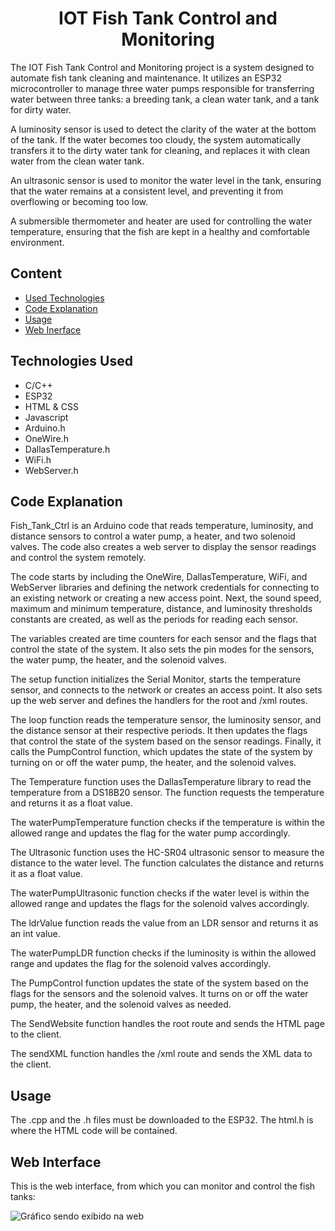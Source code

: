 <h1 align="center"> IOT Fish Tank Control and Monitoring </h1>

<p> The IOT Fish Tank Control and Monitoring project is a system designed to automate fish tank cleaning and maintenance. It utilizes an ESP32 microcontroller to manage three water pumps responsible for transferring water between three tanks: a breeding tank, a clean water tank, and a tank for dirty water.

A luminosity sensor is used to detect the clarity of the water at the bottom of the tank. If the water becomes too cloudy, the system automatically transfers it to the dirty water tank for cleaning, and replaces it with clean water from the clean water tank.

An ultrasonic sensor is used to monitor the water level in the tank, ensuring that the water remains at a consistent level, and preventing it from overflowing or becoming too low.

A submersible thermometer and heater are used for controlling the water temperature, ensuring that the fish are kept in a healthy and comfortable environment.</p>
<p></p>

<h2>Content</h2>
  <ul>
    <li><a href="#Used Technologies">Used Technologies</a></li>
    <li><a href="#Code Explanation">Code Explanation</a></li>
    <li><a href="#Usage">Usage</a></li>
    <li><a href="#Web Inerface">Web Inerface</a></li>
  </ul>  

<h2>Technologies Used</h2>
<ul>
  <li>C/C++</li>
  <li>ESP32</li>
  <li>HTML & CSS</li>
  <li>Javascript</li>
  <li>Arduino.h</li>
  <li>OneWire.h</li>
  <li>DallasTemperature.h</li>
  <li>WiFi.h</li>
  <li>WebServer.h</li>
</ul>

<h2>Code Explanation</h2>
   <p>Fish_Tank_Ctrl is an Arduino code that reads temperature, luminosity, and distance sensors to control a water pump, a heater, and two solenoid valves. The code also creates a web server to display the sensor readings and control the system remotely.

The code starts by including the OneWire, DallasTemperature, WiFi, and WebServer libraries and defining the network credentials for connecting to an existing network or creating a new access point. Next, the sound speed, maximum and minimum temperature, distance, and luminosity thresholds constants are created, as well as the periods for reading each sensor.

The variables created are time counters for each sensor and the flags that control the state of the system. It also sets the pin modes for the sensors, the water pump, the heater, and the solenoid valves.

The setup function initializes the Serial Monitor, starts the temperature sensor, and connects to the network or creates an access point. It also sets up the web server and defines the handlers for the root and /xml routes.

The loop function reads the temperature sensor, the luminosity sensor, and the distance sensor at their respective periods. It then updates the flags that control the state of the system based on the sensor readings. Finally, it calls the PumpControl function, which updates the state of the system by turning on or off the water pump, the heater, and the solenoid valves.

The Temperature function uses the DallasTemperature library to read the temperature from a DS18B20 sensor. The function requests the temperature and returns it as a float value.

The waterPumpTemperature function checks if the temperature is within the allowed range and updates the flag for the water pump accordingly.

The Ultrasonic function uses the HC-SR04 ultrasonic sensor to measure the distance to the water level. The function calculates the distance and returns it as a float value.

The waterPumpUltrasonic function checks if the water level is within the allowed range and updates the flags for the solenoid valves accordingly.

The ldrValue function reads the value from an LDR sensor and returns it as an int value.

The waterPumpLDR function checks if the luminosity is within the allowed range and updates the flag for the solenoid valves accordingly.

The PumpControl function updates the state of the system based on the flags for the sensors and the solenoid valves. It turns on or off the water pump, the heater, and the solenoid valves as needed.

The SendWebsite function handles the root route and sends the HTML page to the client.

The sendXML function handles the /xml route and sends the XML data to the client.</p>

<h2>Usage</h2>
   <p>The .cpp and the .h files must be downloaded to the ESP32. The html.h is where the HTML code will be contained.</p>

<h2>Web Interface</h2>
  <p>This is the web interface, from which you can monitor and control the fish tanks:</p>
  <img src="https://user-images.githubusercontent.com/129123498/233806760-cb87e62e-f622-40d8-92cc-4343f308a9ed.png" alt="Gráfico sendo exibido na web">
